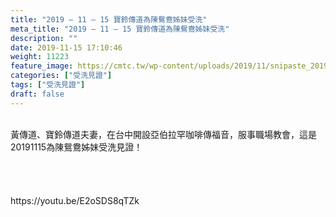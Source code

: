 ```yaml
---
title: "2019 – 11 – 15 寶鈴傳道為陳鴛鴦姊妹受洗"
meta_title: "2019 – 11 – 15 寶鈴傳道為陳鴛鴦姊妹受洗"
description: ""
date: 2019-11-15 17:10:46
weight: 11223
feature_image: https://cmtc.tw/wp-content/uploads/2019/11/snipaste_20191122_022627.png
categories: ["受洗見證"]
tags: ["受洗見證"]
draft: false
---
```


<div class="kvgmc6g5 cxmmr5t8 oygrvhab hcukyx3x c1et5uql ii04i59q"><br />
<div dir="auto">黃傳道、寶鈴傳道夫妻，在台中開設亞伯拉罕咖啡傳福音，服事職場教會，這是20191115為陳鴛鴦姊妹受洗見證！</div><br />
</div><br />
&nbsp;<br />
<br />
https://youtu.be/E2oSDS8qTZk<br />
<br />
&nbsp;<br />
<br />
&nbsp;<br />
<br />
&nbsp;
        